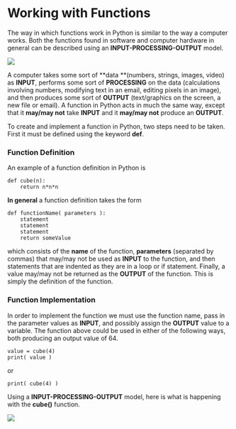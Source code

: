 # Working with Functions

The way in which functions work in Python is similar to the way a computer works.  Both the functions found in software and computer hardware in general can be described using an **INPUT-PROCESSING-OUTPUT** model.

![](/assets/inputOutputDrawing.png)

A computer takes some sort of **data **\(numbers, strings, images, video\) as **INPUT**, performs some sort of **PROCESSING** on the data \(calculations involving numbers, modifying text in an email, editing pixels in an image\), and then produces some sort of **OUTPUT** \(text/graphics on the screen, a new file or email\).  A function in Python acts in much the same way, except that it **may/may not** take **INPUT** and it **may/may not** produce an **OUTPUT**.

To create and implement a function in Python, two steps need to be taken.  First it must be defined using the keyword **def**.

### Function Definition

An example of a function definition in Python is

```
def cube(n):
    return n*n*n
```

**In general** a function definition takes the form

```
def functionName( parameters ):
    statement
    statement
    statement
    return someValue
```

which consists of the **name** of the function, **parameters** \(separated by commas\) that may/may not be used as **INPUT** to the function, and then statements that are indented as they are in a loop or if statement.  Finally, a value may/may not be returned as the **OUTPUT** of the function.  This is simply the definition of the function.  

### Function Implementation

In order to implement the function we must use the function name, pass in the parameter values as **INPUT**, and possibly assign the **OUTPUT** value to a variable.  The function above could be used in either of the following ways, both producing an output value of 64.

```
value = cube(4)
print( value )
```

or

```
print( cube(4) )
```

Using a **INPUT-PROCESSING-OUTPUT** model, here is what is happening with the **cube\(\)** function.

![](/assets/inputOutputFunctionDrawing.png)

